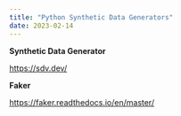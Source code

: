 ```yaml
---
title: "Python Synthetic Data Generators"
date: 2023-02-14
---
```


**Synthetic Data Generator**

https://sdv.dev/

**Faker**

https://faker.readthedocs.io/en/master/
